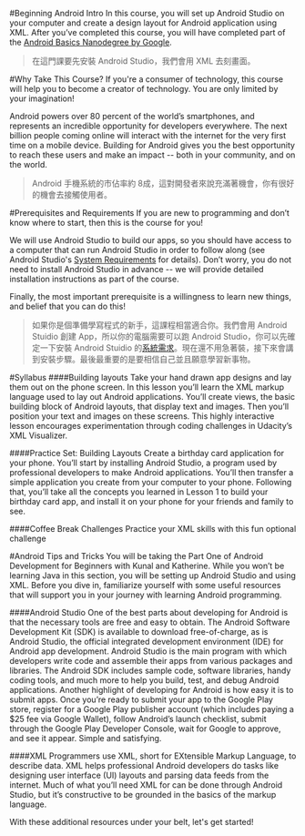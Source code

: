#Beginning Android Intro
In this course, you will set up Android Studio on your computer and create a design layout for Android application using XML. After you’ve completed this course, you will have completed part of the [Android Basics Nanodegree by Google](https://www.udacity.com/course/android-basics-nanodegree-by-google--nd803).
>在這門課要先安裝 Android Studio，我們會用 XML 去刻畫面。


#Why Take This Course?
If you're a consumer of technology, this course will help you to become a creator of technology. You are only limited by your imagination!

Android powers over 80 percent of the world’s smartphones, and represents an incredible opportunity for developers everywhere. The next billion people coming online will interact with the internet for the very first time on a mobile device. Building for Android gives you the best opportunity to reach these users and make an impact -- both in your community, and on the world.
>Android 手機系統的市佔率約 8成，這對開發者來說充滿著機會，你有很好的機會去接觸使用者。

#Prerequisites and Requirements
If you are new to programming and don’t know where to start, then this is the course for you!

We will use Android Studio to build our apps, so you should have access to a computer that can run Android Studio in order to follow along (see Android Studio's [System Requirements](https://developer.android.com/studio/index.html#Requirements) for details). Don’t worry, you do not need to install Android Studio in advance -- we will provide detailed installation instructions as part of the course.

Finally, the most important prerequisite is a willingness to learn new things, and belief that you can do this!
>如果你是個準備學寫程式的新手，這課程相當適合你。我們會用 Android Stuidio 創建 App，所以你的電腦需要可以跑 Android Studio，你可以先確定一下安裝 Android Stuidio 的[系統需求](https://developer.android.com/studio/index.html#Requirements)。現在還不用急著裝，接下來會講到安裝步驟。最後最重要的是要相信自己並且願意學習新事物。

#Syllabus
####Building layouts
Take your hand drawn app designs and lay them out on the phone screen. In this lesson you’ll learn the XML markup language used to lay out Android applications. You’ll create views, the basic building block of Android layouts, that display text and images. Then you’ll position your text and images on these screens. This highly interactive lesson encourages experimentation through coding challenges in Udacity’s XML Visualizer.

####Practice Set: Building Layouts
Create a birthday card application for your phone. You’ll start by installing Android Studio, a program used by professional developers to make Android applications. You’ll then transfer a simple application you create from your computer to your phone. Following that, you’ll take all the concepts you learned in Lesson 1 to build your birthday card app, and install it on your phone for your friends and family to see.

####Coffee Break Challenges
Practice your XML skills with this fun optional challenge

#Android Tips and Tricks
You will be taking the Part One of Android Development for Beginners with Kunal and Katherine. While you won’t be learning Java in this section, you will be setting up Android Studio and using XML. Before you dive in, familiarize yourself with some useful resources that will support you in your journey with learning Android programming.

####Android Studio
One of the best parts about developing for Android is that the necessary tools are free and easy to obtain. The Android Software Development Kit (SDK) is available to download free-of-charge, as is Android Studio, the official integrated development environment (IDE) for Android app development. Android Studio is the main program with which developers write code and assemble their apps from various packages and libraries. The Android SDK includes sample code, software libraries, handy coding tools, and much more to help you build, test, and debug Android applications. Another highlight of developing for Android is how easy it is to submit apps. Once you’re ready to submit your app to the Google Play store, register for a Google Play publisher account (which includes paying a $25 fee via Google Wallet), follow Android’s launch checklist, submit through the Google Play Developer Console, wait for Google to approve, and see it appear. Simple and satisfying.

####XML
Programmers use XML, short for EXtensible Markup Language, to describe data. XML helps professional Android developers do tasks like designing user interface (UI) layouts and parsing data feeds from the internet. Much of what you’ll need XML for can be done through Android Studio, but it’s constructive to be grounded in the basics of the markup language.


With these additional resources under your belt, let's get started!


